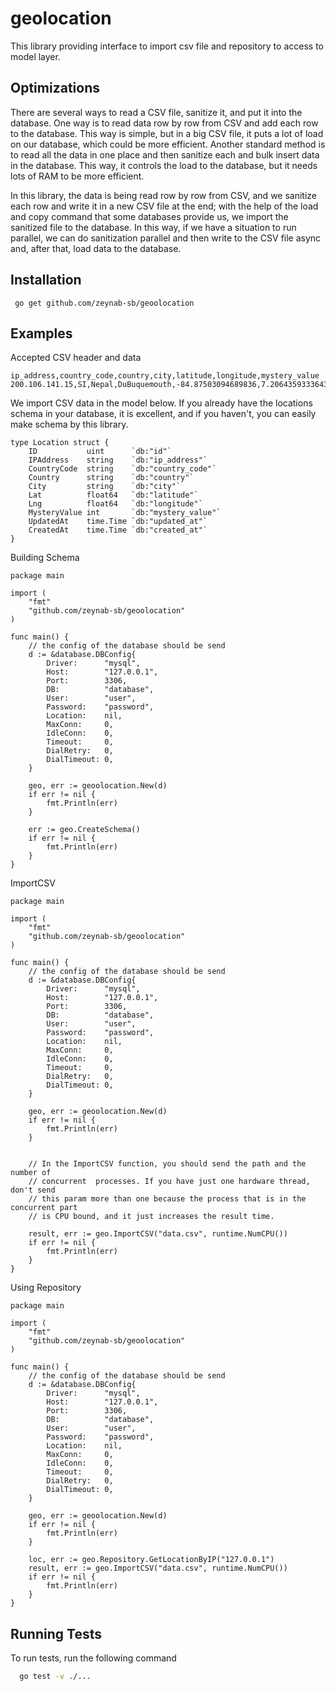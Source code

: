 
# geolocation

This library providing interface to import csv file and repository to access to model layer.

## Optimizations

There are several ways to read a CSV file, sanitize it, and put it into the database. One way is to read data row by row from CSV and add each row to the database. This way is simple, but in a big CSV file, it puts a lot of load on our database, which could be more efficient. Another standard method is to read all the data in one place and then sanitize each and bulk insert data in the database. This way, it controls the load to the database, but it needs lots of RAM to be more efficient.

In this library, the data is being read row by row from CSV, and we sanitize each row and write it in a new CSV file at the end; with the help of the load and copy command that some databases provide us, we import the sanitized file to the database. In this way, if we have a situation to run parallel, we can do sanitization parallel and then write to the CSV file async and, after that, load data to the database.


## Installation

```
 go get github.com/zeynab-sb/geoolocation
```

## Examples

Accepted CSV header and data

``` csv
ip_address,country_code,country,city,latitude,longitude,mystery_value
200.106.141.15,SI,Nepal,DuBuquemouth,-84.87503094689836,7.206435933364332,7823011346
```

We import CSV data in the model below. If you already have the locations schema in your database, it is excellent, and if you haven't, you can easily make schema by this library.

```golang
type Location struct {
	ID           uint      `db:"id"`
	IPAddress    string    `db:"ip_address"`
	CountryCode  string    `db:"country_code"`
	Country      string    `db:"country"`
	City         string    `db:"city"`
	Lat          float64   `db:"latitude"`
	Lng          float64   `db:"longitude"`
	MysteryValue int       `db:"mystery_value"`
	UpdatedAt    time.Time `db:"updated_at"`
	CreatedAt    time.Time `db:"created_at"`
}
```

Building Schema

``` golang
package main

import (
	"fmt"
	"github.com/zeynab-sb/geoolocation"
)

func main() {
    // the config of the database should be send
	d := &database.DBConfig{
		Driver:      "mysql",
		Host:        "127.0.0.1",
		Port:        3306,
		DB:          "database",
		User:        "user",
		Password:    "password",
		Location:    nil,
		MaxConn:     0,
		IdleConn:    0,
		Timeout:     0,
		DialRetry:   0,
		DialTimeout: 0,
	}

	geo, err := geoolocation.New(d)
	if err != nil {
		fmt.Println(err)
	}

	err := geo.CreateSchema()
	if err != nil {
		fmt.Println(err)
	}
}

```

ImportCSV

``` golang
package main

import (
	"fmt"
	"github.com/zeynab-sb/geoolocation"
)

func main() {
    // the config of the database should be send
	d := &database.DBConfig{
		Driver:      "mysql",
		Host:        "127.0.0.1",
		Port:        3306,
		DB:          "database",
		User:        "user",
		Password:    "password",
		Location:    nil,
		MaxConn:     0,
		IdleConn:    0,
		Timeout:     0,
		DialRetry:   0,
		DialTimeout: 0,
	}

	geo, err := geoolocation.New(d)
	if err != nil {
		fmt.Println(err)
	}


	// In the ImportCSV function, you should send the path and the number of 
	// concurrent  processes. If you have just one hardware thread, don't send 
	// this param more than one because the process that is in the concurrent part 
	// is CPU bound, and it just increases the result time.

	result, err := geo.ImportCSV("data.csv", runtime.NumCPU())
	if err != nil {
		fmt.Println(err)
	}
}

```

Using Repository

``` golang
package main

import (
	"fmt"
	"github.com/zeynab-sb/geoolocation"
)

func main() {
    // the config of the database should be send
	d := &database.DBConfig{
		Driver:      "mysql",
		Host:        "127.0.0.1",
		Port:        3306,
		DB:          "database",
		User:        "user",
		Password:    "password",
		Location:    nil,
		MaxConn:     0,
		IdleConn:    0,
		Timeout:     0,
		DialRetry:   0,
		DialTimeout: 0,
	}

	geo, err := geoolocation.New(d)
	if err != nil {
		fmt.Println(err)
	}

    loc, err := geo.Repository.GetLocationByIP("127.0.0.1")
	result, err := geo.ImportCSV("data.csv", runtime.NumCPU())
	if err != nil {
		fmt.Println(err)
	}
}

```


## Running Tests

To run tests, run the following command

```bash
  go test -v ./...
```

